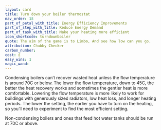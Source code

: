 ```yaml
---
layout: card
title: Turn down your boiler thermostat
nav_order: 18
part_of_petal_with_title: Energy Efficiency Improvements
part_of_step_with_title: Reduce Energy Demand
part_of_task_with_title: Make your heating more efficient
icon_shortcode: turndownboiler
quote: The aim of the game is to Limbo, And see how low can you go.
attribution: Chubby Checker
carbon_number: 
cost: £
easy_wins: 1
magic_wand: 
---
```


<p>Condensing boilers can’t recover wasted heat unless the flow temperature is around 70C or below. The lower the flow temperature, down to 45C, the better the heat recovery works and sometimes the gentler heat is more comfortable. Lowering the flow temperature is more likely to work for buildings with generously sized radiators, low heat loss, and longer heating periods.  The lower the setting, the earlier you have to turn on the heating, so you’ll need to experiment to find the most efficient setting.  </p><p>Non-condensing boilers and ones that feed hot water tanks should be run at 70C or above. </p> 
